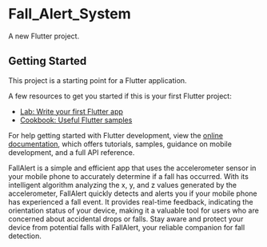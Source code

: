 # Fall_Alert_System

A new Flutter project.

## Getting Started

This project is a starting point for a Flutter application.

A few resources to get you started if this is your first Flutter project:

- [Lab: Write your first Flutter app](https://docs.flutter.dev/get-started/codelab)
- [Cookbook: Useful Flutter samples](https://docs.flutter.dev/cookbook)

For help getting started with Flutter development, view the
[online documentation](https://docs.flutter.dev/), which offers tutorials,
samples, guidance on mobile development, and a full API reference.

FallAlert is a simple and efficient app that uses the accelerometer sensor in your mobile phone to accurately determine if a fall has occurred. With its intelligent algorithm analyzing the x, y, and z values generated by the accelerometer, FallAlert quickly detects and alerts you if your mobile phone has experienced a fall event. It provides real-time feedback, indicating the orientation status of your device, making it a valuable tool for users who are concerned about accidental drops or falls. Stay aware and protect your device from potential falls with FallAlert, your reliable companion for fall detection.
